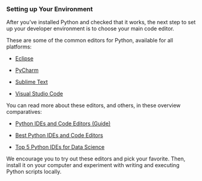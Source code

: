### Setting up Your Environment
After you’ve installed Python and checked that it works, the next step to set up your developer environment is to choose your main code editor.

These are some of the common editors for Python, available for all platforms:

- [Eclipse](https://www.jetbrains.com/pycharm/)

- [PyCharm](https://www.jetbrains.com/pycharm/)

- [Sublime Text](http://www.sublimetext.com/)

- [Visual Studio Code](https://code.visualstudio.com/)

You can read more about these editors, and others, in these overview comparatives:

- [Python IDEs and Code Editors (Guide)](https://realpython.com/python-ides-code-editors-guide/#pycharm)

- [Best Python IDEs and Code Editors](https://www.softwaretestinghelp.com/python-ide-code-editors/)

- [Top 5 Python IDEs for Data Science](https://www.datacamp.com/community/tutorials/data-science-python-ide)

We encourage you to try out these editors and pick your favorite. Then, install it on your computer and experiment with writing and executing Python scripts locally.
